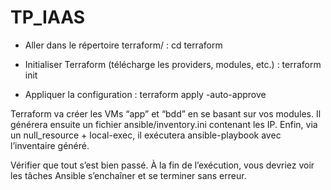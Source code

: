 # TP_IAAS

- Aller dans le répertoire terraform/ :
    cd terraform

- Initialiser Terraform (télécharge les providers, modules, etc.) :
    terraform init

- Appliquer la configuration :
    terraform apply -auto-approve

    
Terraform va créer les VMs “app” et “bdd” en se basant sur vos modules.
Il générera ensuite un fichier ansible/inventory.ini contenant les IP.
Enfin, via un null_resource + local-exec, il exécutera ansible-playbook avec l’inventaire généré.

Vérifier que tout s’est bien passé. À la fin de l’exécution, vous devriez voir les tâches Ansible s’enchaîner et se terminer sans erreur.